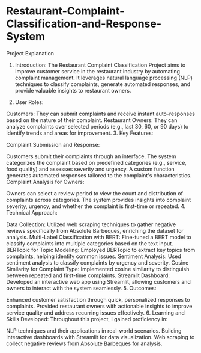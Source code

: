 # Restaurant-Complaint-Classification-and-Response-System
Project Explanation
1. Introduction: The Restaurant Complaint Classification Project aims to improve customer service in the restaurant industry by automating complaint management. It leverages natural language processing (NLP) techniques to classify complaints, generate automated responses, and provide valuable insights to restaurant owners.

2. User Roles:

Customers: They can submit complaints and receive instant auto-responses based on the nature of their complaint.
Restaurant Owners: They can analyze complaints over selected periods (e.g., last 30, 60, or 90 days) to identify trends and areas for improvement.
3. Key Features:

Complaint Submission and Response:

Customers submit their complaints through an interface.
The system categorizes the complaint based on predefined categories (e.g., service, food quality) and assesses severity and urgency.
A custom function generates automated responses tailored to the complaint's characteristics.
Complaint Analysis for Owners:

Owners can select a review period to view the count and distribution of complaints across categories.
The system provides insights into complaint severity, urgency, and whether the complaint is first-time or repeated.
4. Technical Approach:

Data Collection: Utilized web scraping techniques to gather negative reviews specifically from Absolute Barbeques, enriching the dataset for analysis.
Multi-Label Classification with BERT: Fine-tuned a BERT model to classify complaints into multiple categories based on the text input.
BERTopic for Topic Modeling: Employed BERTopic to extract key topics from complaints, helping identify common issues.
Sentiment Analysis: Used sentiment analysis to classify complaints by urgency and severity.
Cosine Similarity for Complaint Type: Implemented cosine similarity to distinguish between repeated and first-time complaints.
Streamlit Dashboard: Developed an interactive web app using Streamlit, allowing customers and owners to interact with the system seamlessly.
5. Outcomes:

Enhanced customer satisfaction through quick, personalized responses to complaints.
Provided restaurant owners with actionable insights to improve service quality and address recurring issues effectively.
6. Learning and Skills Developed: Throughout this project, I gained proficiency in:

NLP techniques and their applications in real-world scenarios.
Building interactive dashboards with Streamlit for data visualization.
Web scraping to collect negative reviews from Absolute Barbeques for analysis.
